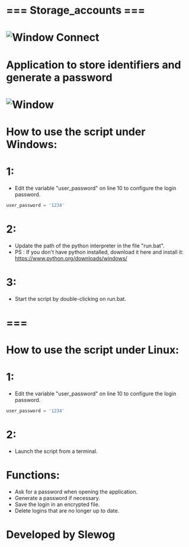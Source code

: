 # === Storage_accounts ===

# ![Window Connect](https://media.discordapp.net/attachments/715165934209335315/716755411750879332/storage_accounts_connect.PNG)

# Application to store identifiers and generate a password

# ![Window](https://media.discordapp.net/attachments/715165934209335315/716797950335909939/storage_accounts.PNG?width=968&height=677)

# How to use the script under Windows:
# 1:
- Edit the variable "user_password" on line 10 to configure the login password.
```python
user_password = '1234'
```

# 2:
- Update the path of the python interpreter in the file "run.bat".
- PS : If you don't have python installed, download it here and install it: https://www.python.org/downloads/windows/

# 3:
- Start the script by double-clicking on run.bat.

# ===

# How to use the script under Linux:
# 1:
- Edit the variable "user_password" on line 10 to configure the login password.
 ```python 
 user_password = '1234'
 ```
# 2:
- Launch the script from a terminal.

# ###

# Functions:
- Ask for a password when opening the application.
- Generate a password if necessary.
- Save the login in an encrypted file.
- Delete logins that are no longer up to date.

# Developed by Slewog
